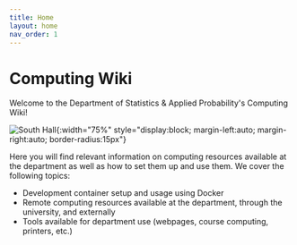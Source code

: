 ```yaml
---
title: Home
layout: home
nav_order: 1
---
```


# Computing Wiki

Welcome to the Department of Statistics & Applied Probability's Computing Wiki!

![South Hall](/assets/images/SH.png){:width="75%" style="display:block; margin-left:auto; margin-right:auto; border-radius:15px"}

Here you will find relevant information on computing resources available at the department as well as how to set them up and use them. We cover the following topics:

- Development container setup and usage using Docker
- Remote computing resources available at the department, through the university, and externally
- Tools available for department use (webpages, course computing, printers, etc.)
